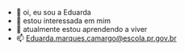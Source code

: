 - 👋  oi, eu sou a Eduarda 
- 👀 estou interessada em mim
- 🗿 atualmente estou aprendendo a viver
- 📫 Eduarda.marques.camargo@escola.pr.gov.br

<!---
DoardaMarques1/DoardaMarques1 is a ✨ special ✨ repository because its `README.md` (this file) appears on your GitHub profile.
You can click the Preview link to take a look at your changes.
--->
